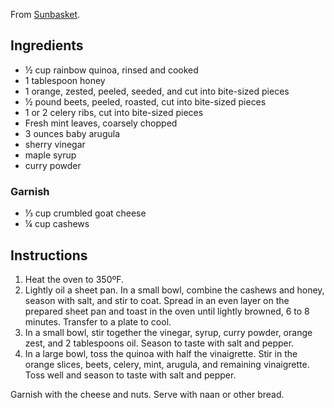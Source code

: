 From [Sunbasket](https://sunbasket.com/recipe/480).

## Ingredients ##

* ½ cup rainbow quinoa, rinsed and cooked
* 1 tablespoon honey
* 1 orange, zested, peeled, seeded, and cut into bite-sized pieces
* ½ pound beets, peeled, roasted, cut into bite-sized pieces
* 1 or 2 celery ribs, cut into bite-sized pieces
* Fresh mint leaves, coarsely chopped
* 3 ounces baby arugula
* sherry vinegar
* maple syrup
* curry powder

### Garnish ###

* ⅓ cup crumbled goat cheese
* ¼ cup cashews

## Instructions ##

1. Heat the oven to 350ºF.
2. Lightly oil a sheet pan. In a small bowl, combine the cashews and honey,
   season with salt, and stir to coat. Spread in an even layer on the prepared
   sheet pan and toast in the oven until lightly browned, 6 to 8 minutes.
   Transfer to a plate to cool.
3. In a small bowl, stir together the vinegar, syrup, curry powder, orange zest,
   and 2 tablespoons oil. Season to taste with salt and pepper.
4. In a large bowl, toss the quinoa with half the vinaigrette. Stir in the
   orange slices, beets, celery, mint, arugula, and remaining vinaigrette. Toss
   well and season to taste with salt and pepper.

Garnish with the cheese and nuts. Serve with naan or other bread.
